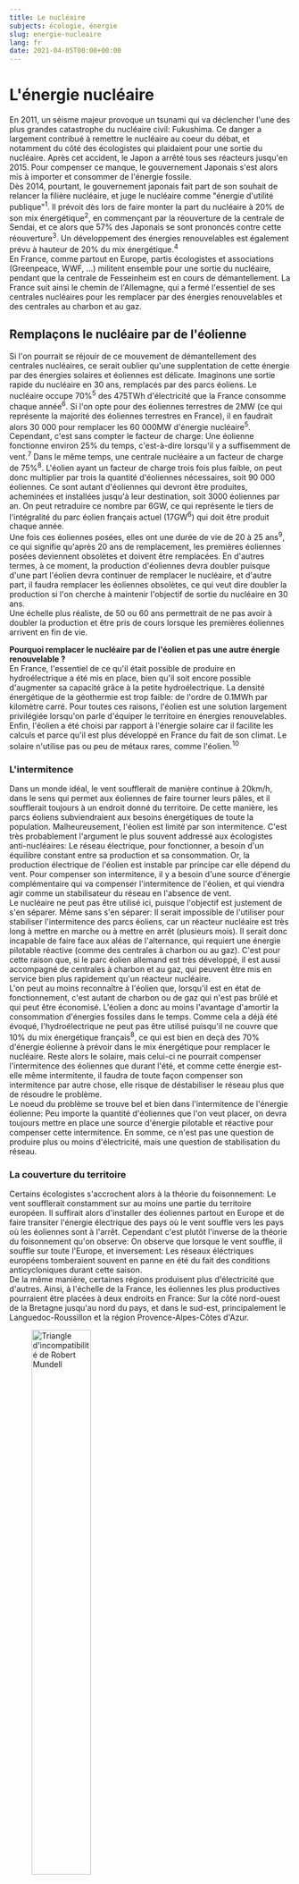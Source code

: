 ```yaml
---
title: Le nucléaire
subjects: écologie, énergie
slug: energie-nucleaire
lang: fr
date: 2021-04-05T00:00+00:00
---
```

# L'énergie nucléaire

En 2011, un séisme majeur provoque un tsunami qui va déclencher l'une des plus grandes catastrophe du nucléaire civil: Fukushima. Ce danger a largement contribué à remettre le nucléaire au coeur du débat, et notamment du côté des écologistes qui plaidaient pour une sortie du nucléaire. Après cet accident, le Japon a arrêté tous ses réacteurs jusqu'en 2015. Pour compenser ce manque, le gouvernement Japonais s'est alors mis à importer et consommer de l'énergie fossile.\
Dès 2014, pourtant, le gouvernement japonais fait part de son souhait de relancer la filière nucléaire, et juge le nucléaire comme "énergie d'utilité publique"<sup>1</sup>. Il prévoit dès lors de faire monter la part du nucléaire à 20% de son mix énergétique<sup>2</sup>, en commençant par la réouverture de la centrale de Sendai, et ce alors que 57% des Japonais se sont prononcés contre cette réouverture<sup>3</sup>. Un développement des énergies renouvelables est également prévu à hauteur de 20% du mix énergétique.<sup>4</sup>\
En France, comme partout en Europe, partis écologistes et associations (Greenpeace, WWF, ...) militent ensemble pour une sortie du nucléaire, pendant que la centrale de Fesseinheim est en cours de démantellement. La France suit ainsi le chemin de l'Allemagne, qui a fermé l'essentiel de ses centrales nucléaires pour les remplacer par des énergies renouvelables et des centrales au charbon et au gaz.

## Remplaçons le nucléaire par de l'éolienne

Si l'on pourrait se réjouir de ce mouvement de démantellement des centrales nucléaires, ce serait oublier qu'une supplentation de cette énergie par des énergies solaires et éoliennes est délicate. Imaginons une sortie rapide du nucléaire en 30 ans, remplacés par des parcs éoliens. Le nucléaire occupe 70%<sup>5</sup> des 475TWh d'électricité que la France consomme chaque année<sup>6</sup>. Si l'on opte pour des éoliennes terrestres de 2MW (ce qui représente la majorité des éoliennes terrestres en France), il en faudrait alors 30 000 pour remplacer les 60 000MW d'énergie nucléaire<sup>5</sup>. Cependant, c'est sans compter le facteur de charge: Une éolienne fonctionne environ 25% du temps, c'est-à-dire lorsqu'il y a suffisemment de vent.<sup>7</sup> Dans le même temps, une centrale nucléaire a un facteur de charge de 75%<sup>8</sup>. L'éolien ayant un facteur de charge trois fois plus faible, on peut donc multiplier par trois la quantité d'éoliennes nécessaires, soit 90 000 éoliennes. Ce sont autant d'éoliennes qui devront être produites, acheminées et installées jusqu'à leur destination, soit 3000 éoliennes par an. On peut retraduire ce nombre par 6GW, ce qui représente le tiers de l'intégralité du parc éolien français actuel (17GW<sup>6</sup>) qui doit être produit chaque année.\
Une fois ces éoliennes posées, elles ont une durée de vie de 20 à 25 ans<sup>9</sup>, ce qui signifie qu'après 20 ans de remplacement, les premières éoliennes posées deviennent obsolètes et doivent être remplacées. En d'autres termes, à ce moment, la production d'éoliennes devra doubler puisque d'une part l'éolien devra continuer de remplacer le nucléaire, et d'autre part, il faudra remplacer les éoliennes obsolètes, ce qui veut dire doubler la production si l'on cherche à maintenir l'objectif de sortie du nucléaire en 30 ans.\
Une échelle plus réaliste, de 50 ou 60 ans permettrait de ne pas avoir à doubler la production et être pris de cours lorsque les premières éoliennes arrivent en fin de vie.
<p class="aparte"><b>Pourquoi remplacer le nucléaire par de l'éolien et pas une autre énergie renouvelable ?</b> <br />En France, l'essentiel de ce qu'il était possible de produire en hydroélectrique a été mis en place, bien qu'il soit encore possible d'augmenter sa capacité grâce à la petite hydroélectrique. La densité énergétique de la géothermie est trop faible: de l'ordre de 0.1MWh par kilomètre carré. Pour toutes ces raisons, l'éolien est une solution largement privilégiée lorsqu'on parle d'équiper le territoire en énergies renouvelables. Enfin, l'éolien a été choisi par rapport à l'énergie solaire car il facilite les calculs et parce qu'il est plus développé en France du fait de son climat. Le solaire n'utilise pas ou peu de métaux rares, comme l'éolien.<sup>10</sup></p>

### L'intermitence

Dans un monde idéal, le vent soufflerait de manière continue à 20km/h, dans le sens qui permet aux éoliennes de faire tourner leurs pâles, et il soufflerait toujours à un endroit donné du territoire. De cette manière, les parcs éoliens subviendraient aux besoins énergétiques de toute la population. Malheureusement, l'éolien est limité par son intermitence. C'est très probablement l'argument le plus souvent addressé aux écologistes anti-nucléaires: Le réseau électrique, pour fonctionner, a besoin d'un équilibre constant entre sa production et sa consommation. Or, la production électrique de l'éolien est instable par principe car elle dépend du vent. Pour compenser son intermitence, il y a besoin d'une source d'énergie complémentaire qui va compenser l'intermitence de l'éolien, et qui viendra agir comme un stabilisateur du réseau en l'absence de vent.\
Le nucléaire ne peut pas être utilisé ici, puisque l'objectif est justement de s'en séparer. Même sans s'en séparer: Il serait impossible de l'utiliser pour stabiliser l'intermitence des parcs éoliens, car un réacteur nucléaire est très long à mettre en marche ou à mettre en arrêt (plusieurs mois). Il serait donc incapable de faire face aux aléas de l'alternance, qui requiert une énergie pilotable réactive (comme des centrales à charbon ou au gaz). C'est pour cette raison que, si le parc éolien allemand est très développé, il est aussi accompagné de centrales à charbon et au gaz, qui peuvent être mis en service bien plus rapidement qu'un réacteur nucléaire.\
L'on peut au moins reconnaître à l'éolien que, lorsqu'il est en état de fonctionnement, c'est autant de charbon ou de gaz qui n'est pas brûlé et qui peut être économisé. L'éolien a donc au moins l'avantage d'amortir la consommation d'énergies fossiles dans le temps. Comme cela a déjà été évoqué, l'hydroélectrique ne peut pas être utilisé puisqu'il ne couvre que 10% du mix énergétique français<sup>8</sup>, ce qui est bien en deçà des 70% d'énergie éolienne à prévoir dans le mix énergétique pour remplacer le nucléaire. Reste alors le solaire, mais celui-ci ne pourrait compenser l'intermitence des éoliennes que durant l'été, et comme cette énergie est-elle même intermitente, il faudra de toute façon compenser son intermitence par autre chose, elle risque de déstabiliser le réseau plus que de résoudre le problème.\
Le noeud du problème se trouve bel et bien dans l'intermitence de l'énergie éolienne: Peu importe la quantité d'éoliennes que l'on veut placer, on devra toujours mettre en place une source d'énergie pilotable et réactive pour compenser cette intermitence. En somme, ce n'est pas une question de produire plus ou moins d'électricité, mais une question de stabilisation du réseau.

### La couverture du territoire

Certains écologistes s'accrochent alors à la théorie du foisonnement: Le vent soufflerait constamment sur au moins une partie du territoire européen. Il suffirait alors d'installer des éoliennes partout en Europe et de faire transiter l'énergie électrique des pays où le vent souffle vers les pays où les éoliennes sont à l'arrêt. Cependant c'est plutôt l'inverse de la théorie du foisonnement qu'on observe: On observe que lorsque le vent souffle, il souffle sur toute l'Europe, et inversement: Les réseaux éléctriques européens tomberaient souvent en panne en été du fait des conditions anticycloniques durant cette saison.\
De la même manière, certaines régions produisent plus d'électricité que d'autres. Ainsi, à l'échelle de la France, les éoliennes les plus productives pourraient être placées à deux endroits en France: Sur la côté nord-ouest de la Bretagne jusqu'au nord du pays, et dans le sud-est, principalement le Languedoc-Roussillon et la région Provence-Alpes-Côtes d'Azur.
<figure>
    <img src="https://twi-terre.net/images/cartes/2011-ademe-gisement-eolien-france.png"
    alt="Triangle d'incompatibilité de Robert Mundell"
    width="50%" />
    <figcaption>Carte des gisements éoliens en France (Source: ADEME)</figcaption>
</figure>

Bien qu'il ne soit pas nécessaire d'installer des éoliennes exclusivement dans ces zones, en installer dans des zones moins venteuses, cela signifie en installer davantage, et donc revoir notre estimation de 90 000 éoliennes à la hausse. D'un autre côté, 47% du territoire est interdit à l'éolien<sup>11</sup>, si certains s'en émeuvent, il est pourtant totalement compréhensible qu'une partie du territoire ne bénéficie pas d'une couverture en vent suffisante pour une exploitation optimale de l'éolien.

## Le nucléaire

### La sécurité dans les centrales nucléaires

Les centrales nucléaires françaises ont une durée de vie minimale de 40 années. On pourrait donc dire que, de par leur vieil âge, les centrales nucléaires sont de moins en moins sûres et donc de plus en plus dangereuse. Dans les faits, c'est l'exact opposé qui s'observe: Les centrales nucléaires sont de plus en plus sûres du fait des nombreux progrès techniques, mises aux normes, et incidents de sûreté: En moyenne, sur les dix dernières années, ce sont entre 500 ou 600 incidents qui ont eu lieu chaque année en France<sup>12</sup>.\
Si ce nombre peut paraître inquiétant de prime abord, un incident n'est pas un accident. Les incidents sont le plus souvent des écarts de mesure ou des anomalies sortant du régime de fonctionnement autorisé, et qui ne provoquent aucune incidence hors du site. La gravité de ces évènements peut être mesuré avec l'INES (Échelle Internationale des Évènements Nucléaires)<sup>13</sup>. En France, c'est l'ANS (Agence de Sûreté du Nucléaire) qui surveille le risque dans les centrales nucléaires.\
Ces dernières subissent ainsi un examen complet tous les 10 ans, qui, s'il est concluant, s'accompagne d'un avis favorable à l'allongement de la durée de vie de la centrale pour 10 années supplémentaires. En plus de ces examens s'ajoutent de nombreuses autres vérifications et tests tout au long des 10 années séparant deux examens. Il n'existe aucune limite concrète à la durée de vie d'une centrale nucléaire. La seule limite qu'il serait possible d'établir, c'est la durée de vie de la cuve d'un réacteur nucléaire, qui se déforme lentement sous les bombardements neutroniques.

### Les dangers du nucléaire

#### a) Tchernobyl

Supposons que, malgré les nombreuses inspections des centrales, l'une d'entre elle soit défaillante et qu'il se produise un accident grave ou majeur (les plus hauts niveau de danger sur l'INES). Si nous ne pouvons imaginer les conséquences d'un accident nucléaire en France, on peut au moins évoquer les deux cas d'accidents nucléaires majeurs habituellement cités et repris dans la presse mondiale. Sur la trentaine d'accidents nucléaires qui ont eu lieu<sup>14</sup>, Tchernobyl est probablement celui qui a le plus marqué les esprits.\
En 1986, un réacteur de Tchernobyl explose et tue un nombre de personnes qui est encore aujourd'hui largement débattu. Une étude a été commandée par les partis écologistes européens pour connaître le nombre de morts de l'accident: Il est alors estimé entre 30 000 et 60 000 décès prématurés d'ici à 2065<sup>15</sup>. L'association Greenpeace estime quant à elle que l'accident a provoqué 270 000 cancers dont 93 000 mortels<sup>16</sup>. De l'autre côté, le rapport de l'OMS (Organisation Mondiale de la Santé) sur le sujet accuse 4000 morts d'ici à 2065<sup>17</sup>. Cependant ces résultats sont très contestés par les associations et partis écologistes du fait de sa collaboration avec l'IAEA (Agence Internationale de l'Énergie Atomique). L'IAEA est accusée d'avoir fait du lobbying pro-nucléaire après de l'OMS en minimisant le nombre de morts. Si le rapport de l'OMS est certes criticable, rappelons cependant qu'aucun des chiffres de 90 000 et 60 000 morts prématurés n'a été prouvé par une méthode scientifique valide. Le consensus scientifique, bien qu'il soit difficile de l'établir, prévoit entre 10 000 et 20 000 décès prématurés<sup>18</sup>.

#### b) Fukushima Daiichi

Tchernobyl fait cependant état de nombreux défauts, et de nombreux décès auraient pu être évités si le gouvernement de Gorbachev avait pris des mesures plus rapidement. Les mesures d'évacuation ont été prises tardivement et n'ont pas été assez efficaces. Les réacteurs de la centrale de Tchernobyl étaient également mal entretenus et donc plus dangereux. Les autorités Japonaises, lors de l'accident de Fukushima Daiichi , ont répondu de manière bien plus efficace, et correspondant beaucoup plus à ce qu'il pourrait se produire dans le cas d'un accident nucléaire en France.\
La centrale de Fukushima Daiichi, construite sur une zone sismique, a très bien résisté au tremblement de terre qui a eu lieu en 2011. Le risque sismique a en effet été prévu dans la phase de construction de la centrale nucléaire. En revanche, le risque de tsunami, lui, n'avait pas été prévu. Pour autant, aucun mort n'a été detecté des suites directes de l'accident. La zone a été évacuée en seulement 4 jours, et l'évacuation a quant à elle causé 573 morts<sup>19</sup>, tous liés au stress et à la panique, et non directement à un risque nucléaire.\
En comparaison, le séisme et le tsunami responsables de cet accident ont, quant à eux, causé près de 20 000 décès<sup>20</sup>. Si le nombre de morts causés directement par l'accident nucléaire ne sera jamais connu, la plupart des études s'accorent sur une limite haute aux alentours des 1000 décès<sup>21, 22</sup>. A titre de comparaison, le barrage de Banqiao, en Chine, en se rompant en 1975, a causé la rupture de 61 autres barrages, et environ 85 000 décès directement liés à la catastrophe<sup>23</sup>. Pourtant, ce sont bien les accidents de Tchernobyl et de Fukushima qui sont restés dans les mémoires.

#### c) L'effet crash d'avion

Jusqu'ici les décès causés par ces sources d'énergies ont été compté pour une catastrophe donnée à un moment donné dans le temps. Qu'en-est-il lorsque l'on compte les décès de manière globale ? Afin de compter les dégats occasionnés de manière globale, il existe une mesure du nombre de décès/TWh d'énergie produite. Sans cette mesure, on pourrait avancer que la pollution causée par les émissions carbones des énergies fossiles ont été responsables de 80 millions de décès sur les cinquantes dernières années<sup>24</sup>. Mais ce serait oublier que cette énergie couvre également 80% du mix énergétique mondial, d'ou la nécessité de pondérer le nombre de décès au térawattheure.\
Les énergies renouvelables causent entre 0.02 et 0.04 décès par térawattheure, et le nucléaire, lui, cause 0.07 décès par térawattheure, incluant les catastrophes de Tchernobyl et Fukushima. On peut alors renverser le raisonnement: Le charbon fait 24 décès par térawattheure, ce sont autant de vies qui pourraient être épargées en remplaçant le charbon par des énergies renouvelables (ou comme nous l'avons vu, par du nucléaire).\
En réalité, les centrales nucléaires sont à l'énergie ce que l'avion est au transport: Malgré sa sûreté relativement aux autres moyens de transports, un crash d'avion est si spectaculaire qu'il choque et se grave dans l'inconscient collectif de manière bien plus intense. Pourtant il est le moyen de transport le plus sûr. Un accident de voiture ne fait en général que quelques morts, mais, mis bout à bout, les accidents de voiture causent bien plus de morts qu'un crash d'avion. Il en va de même avec le nucléaire, dont les accidents terrorisent et font le même effet qu'un crash d'avion. À l'inverse, les émissions de gaz à effet de serre sont beaucoup plus discrètes et dispersées, et causent des morts de manière indirecte, de telle sorte qu'on établit pas aussi spontanément un lien de cause à effet.

## Les déchets radioactifs

Il est important de bien comprendre de quoi on parle lorsqu'on parle de déchets nucléaires, car il en existe de nombreuses sortes, et différentes manières de les traiter. Si dans certains pays, tous les déchets entreposés de manière très sécurisée sans différenciation, dans des silos en béton et/ou en acier, la France a quant-à-elle fait le choix du retraitement. Le retraitement consiste à valoriser une partie des déchets (les restes d'uranium 235 et le plutonium) qui permettent de créer de nouveaux combustibles pour les centrales. Tous les types de déchets sont alors séparés, et cela permet de réduire drastiquement la quantité de déchets nucléaires.\
Ainsi, pour une tonne de déchets produite on obtient 40 kilos de déchets nucléaires dangereux<sup>25</sup>. Ces 40 kilos de déchets sont vitrifiés dans des conteneurs en acier inoxidable, pesant 500kg. Parmis ces 500kg, on retrouve 100kg de verre, qui eux-mêmes contiennent 60kg de déchets radiactifs<sup>25</sup>. La France produit en moyenne 715 conteneurs de ce type chaque année<sup>25</sup>, soit environ 360 tonnes de déchets hautement radiactifs. Ces déchets sont extrêmement létaux et peuvent tuer une personne proche non-protégée en quelques minutes. Ces déchets perdent leur nocivité en trois siècles, après quoi ils ne sont plus dangereux, sauf dans le cas où leur contenu est dévoilé à l'air libre<sup>26, 27</sup>.\
L'inconvénient principal de ces déchets est de devoir les laisser refroidir à l'air libre pendant 80 ans dans des piscines de refroissidement. Sur le long terme, la solution de l'enfouissement est privilégiée. Dans ce cas, les déchets sont enfouis à 500 mètres de profondeur pendant 100 000 ans. Compte-tenu de ce qui a été dit, on retombe sur un débat plus traditionnel des défenseurs et des anti-nucléaires: Il faut faire un choix entre avoir des déchets nucléaires et mortels sous terre, ou des gaz à effet de serre qui accompagnent le développement des énergies renouvelable dont l'intermitence ne peut être compensée que par des centrales au charbon ou au gaz. Sachant que, ces gaz à effet de serre sont, à terme, beaucoup plus dangereux puisqu'une fois relâché dans l'atmosphère nous n'avons plus aucun contrôle sur eux.

## Les mines d'uranium

Comme pour les sources d'énergies fossiles, l'uranium 235 est une ressource limitée et dont la quantité dans le sol terrestre est finie. Selon l'IAEA, les réserves d'uranium 235 actuelles permettraient de fournir la demande énergétique pendant un siècle au rythme de consommation actuel<sup>28</sup>, bien que ces estimations ne prennent pas en compte les pays qui ne déclarent pas leurs gisements ou seulement une partie de leurs gisements d'uranium.\
L'uranium est principalement extrait de deux manières: La moitié de l'uranium est extraite dans des mines "traditionelles"<sup>29</sup>, fonctionnant sur le même principe que pour l'extraction d'autres minerais, c'est-à-dire par extraction de la matière des sous-sols. Les activités minières font parties des activités humaines les plus polluantes. Cependant, l'autre moitié de l'activité d'extraction d'uranium est réalisée avec de l'extraction par dissolution<sup>29</sup>. Cette méthode consiste à injecter un acide dans les sols pour faire se dissoudre les minerais d'uranium. Après une dissolution qui a lieu en quelques mois, ils sont remontés à la surface sous forme de liquide.\
Si le risque pour les travailleurs est réduit, la zone d'extraction est contaminée de manière irreversible, dû aux nombreux minerais dissous (arsenic, nickel, uranium, ...). Ces forages ne peuvent donc être réalisés que si l'on est sûr qu'il n'y a aucun risque que des nappes phréatiques exploitées par l'humain soient contaminées, et qu'il n'y a pas d'impact sur les écosystèmes alentours. Comme l'extraction est souterraine, les écosystèmes sont peu impactés. Si réalisée dans de bonnes conditions, l'extraction par dissolution est bien moins polluante qu'une mine classique, puisque l'impact est confiné à la zone où le minerai a été extrait.

## La surgénération

Plus tôt, il a été évoqué que l'IAEA estimait qu'au rythme actuel, les ressources en uranium 235 seraient épuisées en un siècle. Il existe cependant un procédé qui permet de valoriser l'uranium 238. Lorsque l'on extrait de l'uranium, il y a en réalité deux types d'uranium principaux: L'uranium 235, naturellement fissile, et donc utilisable comme source d'énergie, il compose 0.7% du minerai. Les 99.3% restants sont de l'uranium 238, non-fissile<sup>30</sup>.\
Il existe cependant un procédé qui permet de transformer l'uranium 238 non-fissile pour en faire une source d'énergie complémentaire à l'uranium 235. Ce procédé, c'est la surgénération. Les centrales nucléaires qui utilisent ce type de procédé produisent plus d'énergie utilisable qu'elles n'en consomment, en transformant de l'uranium 238 appauvri en plutonium 239. Il devient alors fissile et utilisable comme combustible pour les centrales nucléaires, ce qui démultiplie la quantité d'énergie à disposition. Le seul stock d'uranium 238 français permettrait de tenir plusieurs millénaires au rythme de consommation actuelle<sup>30</sup>.\
Il est aussi possible de faire de la surgénération avec du thorium 232. Il est plus abondant que l'uranium mais aurait le défaut de devoir créer de nouvelles mines, puisque le thorium n'est que très peu utilisé pour l'instant.\
Développemer la technologie de la surgénération a cependant un coût, très élevé: Plus de 12 milliards d'euros pour le surgénérateur Superphoenix en France, fermé en 1997, et 2 milliards pour son démantèlement<sup>31</sup>. Cependant, au vu des enjeux actuels autour de l'écologie et du réchauffement climatique, et avec le besoin de financement massif de la transition énergétique, on peut espérer qu'une partie de ce financement aille au développement d'une filière de surgénération.

## L'idéologie verte

Nous avons déjà évoqué les raisons pour lesquelles le nucléaire fait peur. Malgré ses avantages, le nucléaire souffre d'une forte opposition de la part de la population, et continuera d'être décrié. Pour une raison essentielle: Greenpeace, une partie des associations et partis écologistes, ainsi qu'une partie des partis européens de gauche, ont fondé tout ou partie de leur combat sur la lutte contre le nucléaire. Le combat initial de Greenpeace était en effet la lutte contre l'usage des armes nucléaires, qui a dérivé en une lutte contre l'usage des énergies nucléaires en toute circonstance.\
Greenpeace s'est ensuite enfermée dans cette idéologie et ne peut en sortir, même avec de la volonté: Son système économique repose sur les dons et les cotisations de ses adhérents, qui ont payé entre-autres pour voir Greenpeace mener ce combat contre le nucléaire. Dès lors, l'entité est piégée dans ses positions: Y renoncer constituerait un manque à gagner considérable.\
Les partis politiques et associations s'alignent ensuite sur la position de Greenpeace, supposée "experte" sur le sujet du nucléaire, par facilité et pour faire front commun écologiste, plutôt que de créer une scission entre les pro-nucléaires et les anti-nucléaires. On peut cependant comprendre l'alignement des entités écologistes (partis et associations) sur la position de Greenpeace: Ces entités n'ont pas fait de la lutte contre le nucléaire leur combat principale, elles ne sont donc pas aussi informée qu'est supposée l'être Greenpeace. On ne peut pas être informé sur tous les sujets à la fois, et il faut parfois s'en remettre à des entités qui "maîtrisent" leur sujet et avec lesquelles on peut trouver un terrain d'entente. C'est le cas de l'écosystème écologiste pour lequel Greenpeace fait référence.\
Au-delà de ce raisonnement, la lutte contre le nucléaire représente pour les partis politiques un fort potenciel électoral, et permet de convaincre facilement des groupes peu informés sur le sujet. Car, en effet, dès que l'on s'informe, une position intégralement anti-nucléaire n'est pas tenable: La Convention Citoyenne pour le Climat (CCC) créée en 2019 par le gouvernement français, ne présente aucune mesure anti-nucléaire. Elle est pourtant largement soutenue auprès des associations et partis écologistes. Il est également certain qu'une partie des membres de la CCC avait des réserves sur le nucléaire avant de commencer à travailler à émettre des propositions. Le mandat de la CCC concernit une baisse des émissions de gaz à effet de serre de 40% d'ici 2030<sup>32</sup>, ce qui est également la priorité du GIEC.\
En ce sens, les citoyens de la Convention ont dû se heurter à l'impossibilité de réduire la part du nucléaire de manière brutale en 10 ans, sans constater une hausse des émissions de gaz à effet de serre. Le nucléaire étant une énergie bas carbone, démanteler des centrales n'est pas la priorité.

## Élargir le raisonnement

Jusque là le raisonnement était exclusivement énergétique, à savoir s'il fallait continuer la consommation d'énergie nucléaire. Les centrales nucléaires sont souvent vues comme le signe d'un productivisme effréné, pourtant s'il n'est pas souhaitable de remplacer le nucléaire par de l'éolien, ce n'est pas une raison pour ne pas réduire la consommation d'énergie à échelle individuelle et collective.\
Défendre le nucléaire, ce n'est pas défendre une augmentation de la production à un rythme toujours plus intense. Pour aller plus loin, on pourrait même être en faveur de la fermeture de centrales nucléaires tout en étant pour le nucléaire, à condition qu'elle soit la conséquence d'une baisse de la consommation d'énergie électrique.

## Sources

5. [Le nucléaire en chiffres *(EDF - Energie de France)*](https://www.edf.fr/groupe-edf/espaces-dedies/l-energie-de-a-a-z/tout-sur-l-energie/produire-de-l-electricite/le-nucleaire-en-chiffres)
6. [La consommation d'électricité en chiffres *(EDF)*](https://www.edf.fr/groupe-edf/espaces-dedies/l-energie-de-a-a-z/tout-sur-l-energie/le-developpement-durable/la-consommation-d-electricite-en-chiffres)
7. [Wind energy in Europe in 2019 *(Wind Europe)*](https://windeurope.org/wp-content/uploads/files/about-wind/statistics/WindEurope-Annual-Statistics-2019.pdf)
8. [ Bilan énergétique de la France pour 2017 *(Ministère de la Transition écologique et solidaire)*](https://www.statistiques.developpement-durable.gouv.fr/sites/default/files/2019-09/datalab-50-bilan-energetique-de-la-france-pour-2017-fevrier2019.pdf)
9. [Impacts environnementaux de l’éolien français *(ADEME - Agence de la transition énergétique)*](https://www.martinique.ademe.fr/sites/default/files/impacts-environnementaux-eolien-francais-2015.pdf)
10. [Terres rares, énergies renouvelables et stockage d'énergie *(ADEME)*](https://www.ademe.fr/sites/default/files/assets/documents/avis_technique_terres-rares-energies-renouvelables-et-stockage-denergie-2020.pdf)
11. [Communiqué de presse du 22 septembre 2020 *(France Energie Eolien)*](https://fee.asso.fr/wp-content/uploads/2020/09/2020-09-22-cp-fee-observatoireeolien2020-vdef.pdf)
12. [Avis d'incident des installations nucléaires *(ASN - Agence de Sûreté du Nucléaire)*](https://www.asn.fr/Controler/Actualites-du-controle/Avis-d-incident-des-installations-nucleaires)
13. [L'échelle INES *(IRSN - Institut de Radioprotection et de Sûreté Nucléaire)*](https://www.irsn.fr/FR/connaissances/Installations_nucleaires/La_surete_Nucleaire/echelle-ines/Pages/1-criteres-classement.aspx?dId=8a15297f-e5f9-42cd-9765-ed2049203773&dwId=a1de7c68-6d78-4537-9e6a-e2faebed3900)
14. [Liste des accidents nucléaires *(Wikipédia)*](https://fr.wikipedia.org/wiki/Liste_d%27accidents_nucl%C3%A9aires)
15. [The Other Report on Tchernobyl (TORCH)](http://www.chernobylreport.org/torch.pdf)
16. [Chernobyl death toll grossly underestimated *(Greenpeace - Archive)*](https://wayback.archive-it.org/9650/20200502081113/http://p3-raw.greenpeace.org/international/en/news/features/chernobyl-deaths-180406/)
17. [Tchernobyl: L'ampleur réelle de l'accident *(OMS - Organisation Mondiale de la Santé)*](https://www.who.int/mediacentre/news/releases/2005/pr38/fr/)
18. [Estimates of the cancer burden in Europe from radioactive fallout from the Chernobyl accident](https://onlinelibrary.wiley.com/doi/epdf/10.1002/ijc.22037)
19. [573 deaths 'related to nuclear crisis' *(Daily Yomiuri)*](https://www.nrc.gov/docs/ML1234/ML12340A564.pdf)
20. [Séisme de 2011 de la côte Pacifique du Tōhoku *(Wikipédia)*](https://fr.wikipedia.org/wiki/S%C3%A9isme_de_2011_de_la_c%C3%B4te_Pacifique_du_T%C5%8Dhoku#cite_note-6)
21. [Worldwide health effects of the Fukushima Daiichi nuclear accident](https://pubs.rsc.org/en/content/articlelanding/2012/ee/c2ee22019a#!divAbstract)
22. [The radiological and psychological consequences of the Fukushima Daiichi accident](https://journals.sagepub.com/doi/full/10.1177/0096340211421588)
23. [Barrage de Banqiao *(Wikipédia)*](https://fr.wikipedia.org/wiki/Barrage_de_Banqiao)
24. [What are the safest sources of energy *(Our World in Data)*](https://ourworldindata.org/safest-sources-of-energy)
25. [Entreposage du combustible nucléaire usé : Concepts et enjeux de sûreté *(IRSN)*](https://www.irsn.fr/FR/expertise/rapports_expertise/surete/Pages/Rapport-IRSN-2018-00003-entreposage-combustible-use.aspx#.XYN_EygzaUl)
26. [Characteristics and Dose Levels for Spent Reactor Fuels](https://www.researchgate.net/publication/238613298_Characteristics_and_Dose_Levels_for_Spent_Reactor_Fuels)
27. [Déchets: Le risque limité du stockage géologique *(RGN - Revue Générale du Nucléaire)*](https://www.sfen.org/rgn/dechets-risque-limite-stockage-geologique)
28. [Les ressources mondiales d'uranium *(IAEA)*](https://www.iaea.org/sites/default/files/23204891014_fr.pdf)
29. [World uranium mining production *(World Nuclear Association)*](https://www.world-nuclear.org/information-library/nuclear-fuel-cycle/mining-of-uranium/world-uranium-mining-production.aspx)
30. [Le combustible nucléaire : une ressource infinie ? *(RGN)*](https://www.sfen.org/rgn/combustible-nucleaire-ressource-infinie)
31. [Les coûts de la filière électronucléaire *(Cour des comptes)*](http://archive.wikiwix.com/cache/display2.php/Rapport_thematique_filiere_electronucleaire.pdf?url=https%3A%2F%2Fwww.ccomptes.fr%2Fcontent%2Fdownload%2F1794%2F17981%2Fversion%2F6%2Ffile%2FRapport_thematique_filiere_electronucleaire.pdf)
32. [Convention Citoyenne pour le Climat *(Site de la Convention Citoyenne pour le Climat)*](https://www.conventioncitoyennepourleclimat.fr)

## Versions

Publication: 05/04/2021

### 1.0.1

* Corrections de fautes de frappes et d'orthographes
